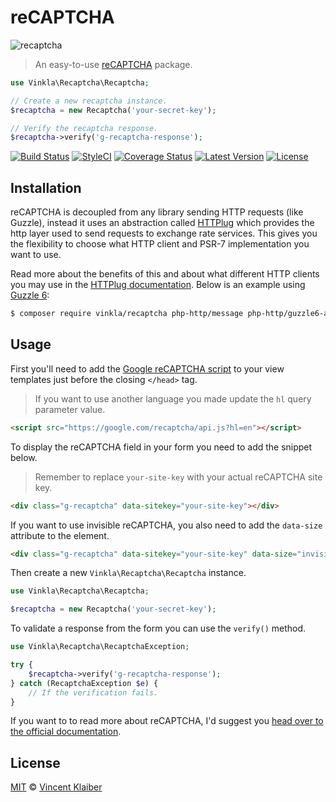 # reCAPTCHA

![recaptcha](https://cloud.githubusercontent.com/assets/499192/17246444/6c1d188a-558c-11e6-8017-009392496433.gif)

> An easy-to-use [reCAPTCHA](https://developers.google.com/recaptcha/intro) package.

```php
use Vinkla\Recaptcha\Recaptcha;

// Create a new recaptcha instance.
$recaptcha = new Recaptcha('your-secret-key');

// Verify the recaptcha response.
$recaptcha->verify('g-recaptcha-response');
```

[![Build Status](https://img.shields.io/travis/vinkla/recaptcha/master.svg?style=flat)](https://travis-ci.org/vinkla/recaptcha)
[![StyleCI](https://styleci.io/repos/64472238/shield?style=flat)](https://styleci.io/repos/64472238)
[![Coverage Status](https://img.shields.io/codecov/c/github/vinkla/recaptcha.svg?style=flat)](https://codecov.io/github/vinkla/recaptcha)
[![Latest Version](https://img.shields.io/github/release/vinkla/recaptcha.svg?style=flat)](https://github.com/vinkla/recaptcha/releases)
[![License](https://img.shields.io/packagist/l/vinkla/recaptcha.svg?style=flat)](https://packagist.org/packages/vinkla/recaptcha)

## Installation

reCAPTCHA is decoupled from any library sending HTTP requests (like Guzzle), instead it uses an abstraction called [HTTPlug](http://httplug.io) which provides the http layer used to send requests to exchange rate services. This gives you the flexibility to choose what HTTP client and PSR-7 implementation you want to use.

Read more about the benefits of this and about what different HTTP clients you may use in the [HTTPlug documentation](http://docs.php-http.org/en/latest/httplug/users.html). Below is an example using [Guzzle 6](http://docs.guzzlephp.org/en/latest/index.html):

```bash
$ composer require vinkla/recaptcha php-http/message php-http/guzzle6-adapter
```

## Usage

First you'll need to add the [Google reCAPTCHA script](https://developers.google.com/recaptcha/docs/display#auto_render) to your view templates just before the closing `</head>` tag.

> If you want to use another language you made update the `hl` query parameter value.

```html
<script src="https://google.com/recaptcha/api.js?hl=en"></script>
```

To display the reCAPTCHA field in your form you need to add the snippet below.

> Remember to replace `your-site-key` with your actual reCAPTCHA site key.

```html
<div class="g-recaptcha" data-sitekey="your-site-key"></div>
```

If you want to use invisible reCAPTCHA, you also need to add the `data-size` attribute to the element.

```html
<div class="g-recaptcha" data-sitekey="your-site-key" data-size="invisible"></div>
```

Then create a new `Vinkla\Recaptcha\Recaptcha` instance.

```php
use Vinkla\Recaptcha\Recaptcha;

$recaptcha = new Recaptcha('your-secret-key');
```

To validate a response from the form you can use the `verify()` method.

```php
use Vinkla\Recaptcha\RecaptchaException;

try {
    $recaptcha->verify('g-recaptcha-response');
} catch (RecaptchaException $e) {
    // If the verification fails.
}
```

If you want to to read more about reCAPTCHA, I'd suggest you [head over to the official documentation](https://developers.google.com/recaptcha/intro).

## License

[MIT](LICENSE) © [Vincent Klaiber](https://vinkla.com)
